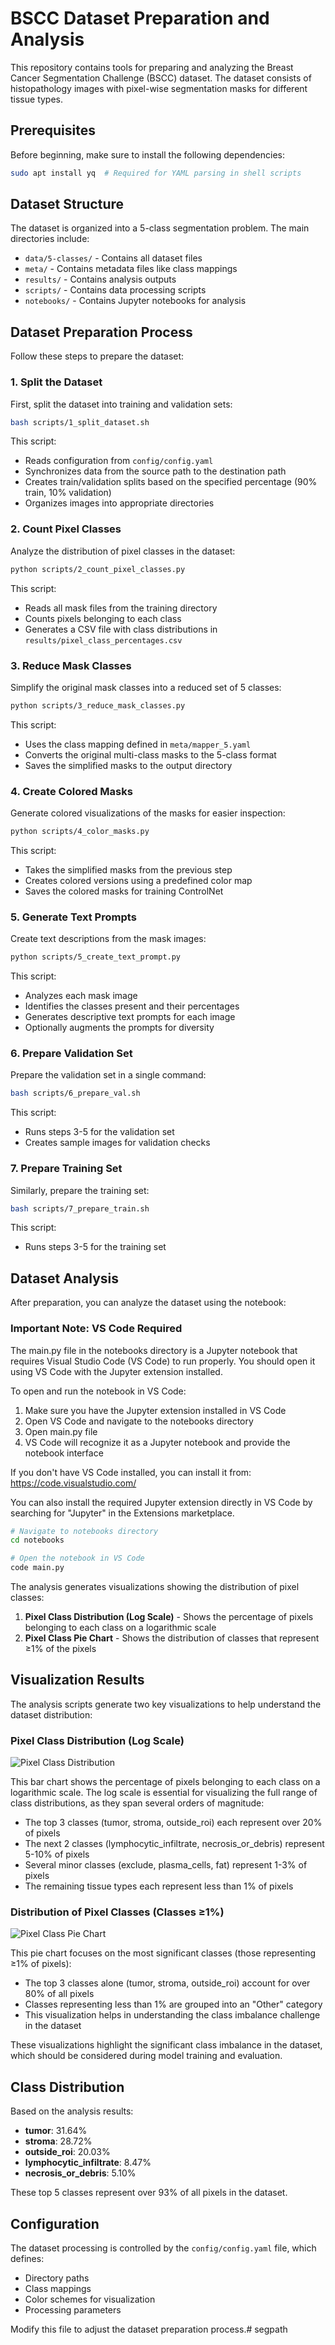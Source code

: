 # BSCC Dataset Preparation and Analysis

This repository contains tools for preparing and analyzing the Breast Cancer Segmentation Challenge (BSCC) dataset. The dataset consists of histopathology images with pixel-wise segmentation masks for different tissue types.

## Prerequisites

Before beginning, make sure to install the following dependencies:

```bash
sudo apt install yq  # Required for YAML parsing in shell scripts
```

## Dataset Structure

The dataset is organized into a 5-class segmentation problem. The main directories include:

- `data/5-classes/` - Contains all dataset files
- `meta/` - Contains metadata files like class mappings
- `results/` - Contains analysis outputs
- `scripts/` - Contains data processing scripts
- `notebooks/` - Contains Jupyter notebooks for analysis

## Dataset Preparation Process

Follow these steps to prepare the dataset:

### 1. Split the Dataset

First, split the dataset into training and validation sets:

```bash
bash scripts/1_split_dataset.sh
```

This script:
- Reads configuration from `config/config.yaml`
- Synchronizes data from the source path to the destination path
- Creates train/validation splits based on the specified percentage (90% train, 10% validation)
- Organizes images into appropriate directories

### 2. Count Pixel Classes

Analyze the distribution of pixel classes in the dataset:

```bash
python scripts/2_count_pixel_classes.py
```

This script:
- Reads all mask files from the training directory
- Counts pixels belonging to each class
- Generates a CSV file with class distributions in `results/pixel_class_percentages.csv`

### 3. Reduce Mask Classes

Simplify the original mask classes into a reduced set of 5 classes:

```bash
python scripts/3_reduce_mask_classes.py
```

This script:
- Uses the class mapping defined in `meta/mapper_5.yaml`
- Converts the original multi-class masks to the 5-class format
- Saves the simplified masks to the output directory

### 4. Create Colored Masks

Generate colored visualizations of the masks for easier inspection:

```bash
python scripts/4_color_masks.py
```

This script:
- Takes the simplified masks from the previous step
- Creates colored versions using a predefined color map
- Saves the colored masks for training ControlNet

### 5. Generate Text Prompts

Create text descriptions from the mask images:

```bash
python scripts/5_create_text_prompt.py
```

This script:
- Analyzes each mask image
- Identifies the classes present and their percentages
- Generates descriptive text prompts for each image
- Optionally augments the prompts for diversity

### 6. Prepare Validation Set

Prepare the validation set in a single command:

```bash
bash scripts/6_prepare_val.sh
```

This script:
- Runs steps 3-5 for the validation set
- Creates sample images for validation checks

### 7. Prepare Training Set

Similarly, prepare the training set:

```bash
bash scripts/7_prepare_train.sh
```

This script:
- Runs steps 3-5 for the training set

## Dataset Analysis

After preparation, you can analyze the dataset using the notebook:

### Important Note: VS Code Required

The main.py file in the notebooks directory is a Jupyter notebook that requires Visual Studio Code (VS Code) to run properly. You should open it using VS Code with the Jupyter extension installed.

To open and run the notebook in VS Code:

1. Make sure you have the Jupyter extension installed in VS Code
2. Open VS Code and navigate to the notebooks directory
3. Open main.py file
4. VS Code will recognize it as a Jupyter notebook and provide the notebook interface

If you don't have VS Code installed, you can install it from: https://code.visualstudio.com/

You can also install the required Jupyter extension directly in VS Code by searching for "Jupyter" in the Extensions marketplace.

```bash
# Navigate to notebooks directory
cd notebooks

# Open the notebook in VS Code
code main.py
```

The analysis generates visualizations showing the distribution of pixel classes:

1. **Pixel Class Distribution (Log Scale)** - Shows the percentage of pixels belonging to each class on a logarithmic scale
2. **Pixel Class Pie Chart** - Shows the distribution of classes that represent ≥1% of the pixels

## Visualization Results

The analysis scripts generate two key visualizations to help understand the dataset distribution:

### Pixel Class Distribution (Log Scale)

![Pixel Class Distribution](results/pixel_class_distribution.png)

This bar chart shows the percentage of pixels belonging to each class on a logarithmic scale. The log scale is essential for visualizing the full range of class distributions, as they span several orders of magnitude:

- The top 3 classes (tumor, stroma, outside_roi) each represent over 20% of pixels
- The next 2 classes (lymphocytic_infiltrate, necrosis_or_debris) represent 5-10% of pixels
- Several minor classes (exclude, plasma_cells, fat) represent 1-3% of pixels
- The remaining tissue types each represent less than 1% of pixels

### Distribution of Pixel Classes (Classes ≥1%)

![Pixel Class Pie Chart](results/pixel_class_pie_chart.png)

This pie chart focuses on the most significant classes (those representing ≥1% of pixels):

- The top 3 classes alone (tumor, stroma, outside_roi) account for over 80% of all pixels
- Classes representing less than 1% are grouped into an "Other" category
- This visualization helps in understanding the class imbalance challenge in the dataset

These visualizations highlight the significant class imbalance in the dataset, which should be considered during model training and evaluation.

## Class Distribution

Based on the analysis results:

- **tumor**: 31.64%
- **stroma**: 28.72%
- **outside_roi**: 20.03%
- **lymphocytic_infiltrate**: 8.47%
- **necrosis_or_debris**: 5.10%

These top 5 classes represent over 93% of all pixels in the dataset.

## Configuration

The dataset processing is controlled by the `config/config.yaml` file, which defines:

- Directory paths
- Class mappings
- Color schemes for visualization
- Processing parameters

Modify this file to adjust the dataset preparation process.# segpath
